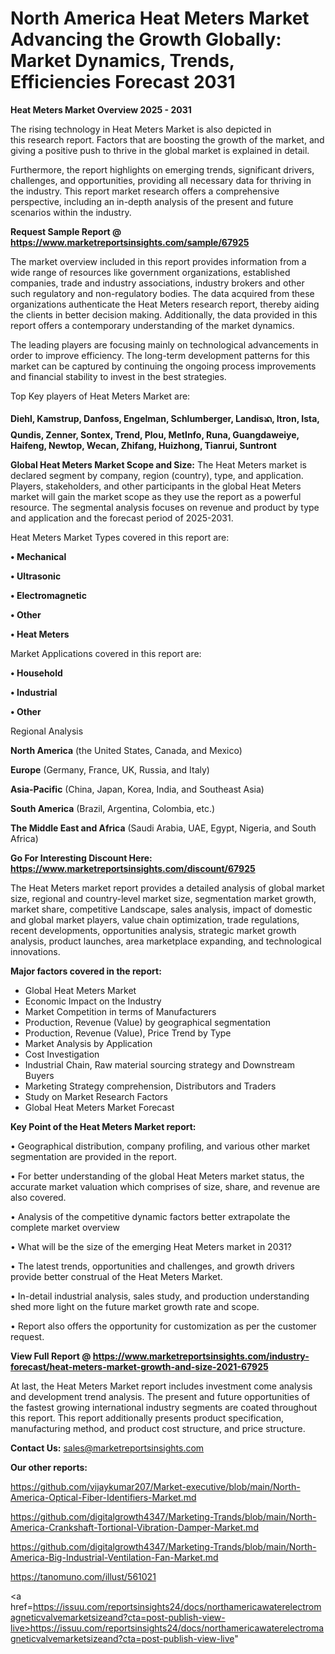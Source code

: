 # North America Heat Meters Market Advancing the Growth Globally: Market Dynamics, Trends, Efficiencies Forecast 2031

<Strong> Heat Meters Market Overview 2025 - 2031</strong>

The rising technology in Heat Meters Market is also depicted in this research report. Factors that are boosting the growth of the market, and giving a positive push to thrive in the global market is explained in detail.

Furthermore, the report highlights on emerging trends, significant drivers, challenges, and opportunities, providing all necessary data for thriving in the industry. This report market research offers a comprehensive perspective, including an in-depth analysis of the present and future scenarios within the industry.

<strong>Request Sample Report @ <a href=https://www.marketreportsinsights.com/sample/67925>https://www.marketreportsinsights.com/sample/67925</a></strong>

The market overview included in this report provides information from a wide range of resources like government organizations, established companies, trade and industry associations, industry brokers and other such regulatory and non-regulatory bodies. The data acquired from these organizations authenticate the Heat Meters research report, thereby aiding the clients in better decision making. Additionally, the data provided in this report offers a contemporary understanding of the market dynamics.

The leading players are focusing mainly on technological advancements in order to improve efficiency. The long-term development patterns for this market can be captured by continuing the ongoing process improvements and financial stability to invest in the best strategies.

Top Key players of Heat Meters Market are:

<strong>Diehl, Kamstrup, Danfoss, Engelman, Schlumberger, Landisᬪ, Itron, Ista, Qundis, Zenner, Sontex, Trend, Plou, MetInfo, Runa, Guangdaweiye, Haifeng, Newtop, Wecan, Zhifang, Huizhong, Tianrui, Suntront</strong>

<strong><b>Global Heat Meters Market Scope and Size:</b></strong>
The Heat Meters market is declared segment by company, region (country), type, and application. Players, stakeholders, and other participants in the global Heat Meters market will gain the market scope as they use the report as a powerful resource. The segmental analysis focuses on revenue and product by type and application and the forecast period of 2025-2031.

Heat Meters Market Types covered in this report are:

<strong>• Mechanical

• Ultrasonic

• Electromagnetic

• Other

• Heat Meters</strong>

Market Applications covered in this report are:

<strong>• Household

• Industrial

• Other</strong> 

Regional Analysis

<strong>North America</strong> (the United States, Canada, and Mexico)

<strong>Europe</strong> (Germany, France, UK, Russia, and Italy)

<strong>Asia-Pacific</strong> (China, Japan, Korea, India, and Southeast Asia)

<strong>South America</strong> (Brazil, Argentina, Colombia, etc.)

<strong>The Middle East and Africa</strong> (Saudi Arabia, UAE, Egypt, Nigeria, and South Africa)

<strong>Go For Interesting Discount Here: <a href=https://www.marketreportsinsights.com/discount/67925>https://www.marketreportsinsights.com/discount/67925</a></strong>

The Heat Meters market report provides a detailed analysis of global market size, regional and country-level market size, segmentation market growth, market share, competitive Landscape, sales analysis, impact of domestic and global market players, value chain optimization, trade regulations, recent developments, opportunities analysis, strategic market growth analysis, product launches, area marketplace expanding, and technological innovations.

<strong><b>Major factors covered in the report:</b></strong>
<ul>
  <li>Global Heat Meters Market </li>
  <li>Economic Impact on the Industry</li>
  <li>Market Competition in terms of Manufacturers</li>
  <li>Production, Revenue (Value) by geographical segmentation</li>
  <li>Production, Revenue (Value), Price Trend by Type</li>
  <li>Market Analysis by Application</li>
  <li>Cost Investigation</li>
  <li>Industrial Chain, Raw material sourcing strategy and Downstream Buyers</li>
  <li>Marketing Strategy comprehension, Distributors and Traders</li>
  <li>Study on Market Research Factors</li>
  <li>Global Heat Meters Market Forecast</li>
</ul>

<strong><b>Key Point of the Heat Meters Market report:</b></strong>

• Geographical distribution, company profiling, and various other market segmentation are provided in the report.

• For better understanding of the global Heat Meters market status, the accurate market valuation which comprises of size, share, and revenue are also covered.

• Analysis of the competitive dynamic factors better extrapolate the complete market overview

• What will be the size of the emerging Heat Meters market in 2031?

• The latest trends, opportunities and challenges, and growth drivers provide better construal of the Heat Meters Market.

• In-detail industrial analysis, sales study, and production understanding shed more light on the future market growth rate and scope.

• Report also offers the opportunity for customization as per the customer request.

<strong><b>View Full Report @ <a href=https://www.marketreportsinsights.com/industry-forecast/heat-meters-market-growth-and-size-2021-67925>https://www.marketreportsinsights.com/industry-forecast/heat-meters-market-growth-and-size-2021-67925</a></b></strong>


At last, the Heat Meters Market report includes investment come analysis and development trend analysis. The present and future opportunities of the fastest growing international industry segments are coated throughout this report. This report additionally presents product specification, manufacturing method, and product cost structure, and price structure.

<strong>Contact Us:</strong>
sales@marketreportsinsights.com

<strong>Our other reports:</strong>

<a href=https://github.com/vijaykumar207/Market-executive/blob/main/North-America-Optical-Fiber-Identifiers-Market.md>https://github.com/vijaykumar207/Market-executive/blob/main/North-America-Optical-Fiber-Identifiers-Market.md</a>

<a href=https://github.com/digitalgrowth4347/Marketing-Trands/blob/main/North-America-Crankshaft-Tortional-Vibration-Damper-Market.md>https://github.com/digitalgrowth4347/Marketing-Trands/blob/main/North-America-Crankshaft-Tortional-Vibration-Damper-Market.md</a>

<a href=https://github.com/digitalgrowth4347/Marketing-Trands/blob/main/North-America-Big-Industrial-Ventilation-Fan-Market.md>https://github.com/digitalgrowth4347/Marketing-Trands/blob/main/North-America-Big-Industrial-Ventilation-Fan-Market.md</a>

<a href=https://tanomuno.com/illust/561021>https://tanomuno.com/illust/561021</a>

<a href=https://issuu.com/reportsinsights24/docs/northamericawaterelectromagneticvalvemarketsizeand?cta=post-publish-view-live>https://issuu.com/reportsinsights24/docs/northamericawaterelectromagneticvalvemarketsizeand?cta=post-publish-view-live</a>"
